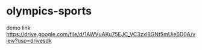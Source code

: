 # olympics-sports
demo link
https://drive.google.com/file/d/1AWVuAKu75EJC_VC3zxl8GNt5mUie6D0A/view?usp=drivesdk
